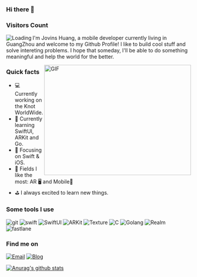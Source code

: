 ### Hi there 👋

### Visitors Count
<img align="left" src = "https://profile-counter.glitch.me/Jovins/count.svg" alt ="Loading">

<p>I'm Jovins Huang, a mobile developer currently living in GuangZhou and welcome to my Github Profile! I like to build cool stuff and solve intereting problems. I hope that someday, I'll be able to do something meaningful and help the world for the better. </p>

<img align="right" height="300" width="400" style="width: 400px; height: 300px; object-fit: cover;" alt="GIF" src="https://user-images.githubusercontent.com/47995046/166671418-1e5f0125-81eb-4f45-bd5c-f152af03697b.gif" />

<h3>Quick facts</h3>
<ul>
  <li>💻 Currently working on the Knot WorldWide.</li>
  <li>📖 Currently learning SwiftUI, ARKit and Go.</li>
  <li>📙 Focusing on Swift & iOS.</li>
  <li>🌟 Fields I like the most: AR 🖥 and Mobile📱</li>
  <li>⛳ I always excited to learn new things.</li>
</ul>

<h3>Some tools I use</h3>
<p>
<img alt="git" src="https://img.shields.io/badge/-Git-1a1a1a?style=flat-square&logo=git&logoColor=violet" /> 
<img alt="swift" src="https://img.shields.io/badge/-Swift-1a1a1a?style=flat-square&logo=swift&logoColor=violet" /> 
<img alt="SwiftUI" src="https://img.shields.io/badge/-SwiftUI-1a1a1a?style=flat-square&logo=swift&logoColor=violet" /> 
<img alt="ARKit" src="https://img.shields.io/badge/-ARKit-1a1a1a?style=flat-square&logo=react&logoColor=violet" /> 
<img alt="Texture" src="https://img.shields.io/badge/-Texture-1a1a1a?style=flat-square&logo=typescript&logoColor=violet" /> 
<img alt="C" src="https://img.shields.io/badge/-language-1a1a1a?style=flat-square&logo=c&logoColor=violet" /> 
<img alt="Golang" src="https://img.shields.io/badge/-Go-1a1a1a?style=flat-square&logo=go&logoColor=violet" /> 
<img alt="Realm" src="https://img.shields.io/badge/-Realm-1a1a1a?style=flat-square&logo=realm&logoColor=violet" /> 
<img alt="fastlane" src="https://img.shields.io/badge/-Fastlane-1a1a1a?style=flat-square&logo=fastlane&logoColor=violet" /> 
</p>

<h3>Find me on</h3>
<p>
<a href="mailto:jovinscoder@gmail.com"><img alt="Email" src="https://img.shields.io/badge/email-%2312100E.svg?&style=for-the-badge&logo=gmail&logoColor=violet" /></a>
<a href="https://www.jinwen.me"><img alt="Blog" src="https://img.shields.io/badge/Blog-%2312100E.svg?&style=for-the-badge&logo=linkedin&logoColor=violet" /></a>
</p>


<a href="https://github.com/anuraghazra/github-readme-stats">
  <img align="center" src="https://github-readme-stats.anuraghazra1.vercel.app/api?username=Jovins&show_icons=true&include_all_commits=true&theme=radical" alt="Anurag's github stats" />
</a>

<br />
